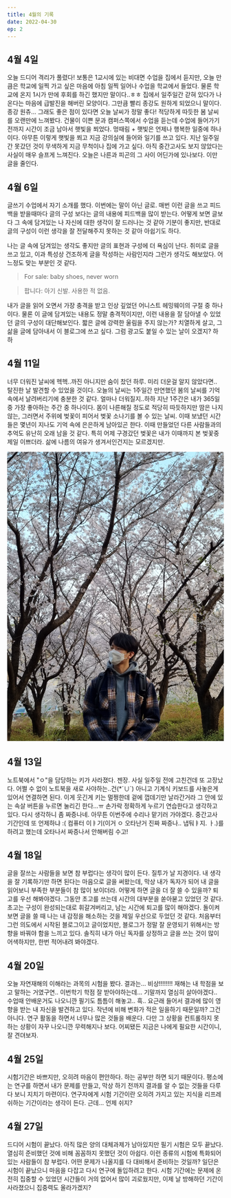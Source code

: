 ```yaml
---
title: 4월의 기록
date: 2022-04-30
ep: 2
---
```


## 4월 4일
오늘 드디어 격리가 풀렸다! 보통은 1교시에 있는 비대면 수업을 집에서 듣지만, 오늘 만큼은 학교에 일찍 가고 싶은 마음에 아침 일찍 일어나 수업을 학교에서 들었다. 물론 학교에 온지 1시가 만에 후회를 하긴 했지만 말이다..ㅎㅎ 집에서 일주일간 갇혀 있다가 나온다는 마음에 급발진을 해버린 모양이다. 그만큼 빨리 종강도 원하게 되었으니 말이다. 종강 원츄...
그래도 좋은 점이 있다면 오늘 날씨가 정말 좋다! 적당하게 따듯한 봄 날씨를 오랜만에 느껴봤다. 건물이 이쁜 문과 캠퍼스쪽에서 수업을 듣는데 수업에 들어가기 전까지 시간이 조금 남아서 햇빛을 쬐었다. 멍때림 + 햇빛은 언제나 행복한 일중에 하나이다. 아무튼 이렇게 햇빛을 쬐고 지금 강의실에 들어와 일기를 쓰고 있다. 지난 일주일간 못갔던 것이 무색하게 지금 무척이나 집에 가고 싶다. 아직 중간고사도 보지 않았다는 사실이 매우 슬프게 느껴진다.
오늘은 나른과 피곤의 그 사이 어딘가에 있나보다. 이만 글을 줄인다.

## 4월 6일
글쓰기 수업에서 자기 소개를 했다. 이번에는 말이 아닌 글로. 매번 이런 글을 쓰고 피드백을 받을때마다 글의 구성 보다는 글의 내용에 피드백을 많이 받는다. 어떻게 보면 글보다 그 속에 담겨있는 나 자신에 대한 생각이 잘 드러나는 것 같아 기분이 좋지만, 반대로 글의 구성이 이런 생각을 잘 전달해주지 못하는 것 같아 아쉽기도 하다.

나는 글 속에 담겨있는 생각도 좋지만 글의 표현과 구성에 더 욕심이 난다. 취미로 글을 쓰고 있고, 이과 특성상 건조하게 글을 작성하는 사람인지라 그런가 생각도 해보았다. 어느정도 맞는 부분인 것 같다.

> For sale: baby shoes, never worn

> 팝니다: 아기 신발. 사용한 적 없음.

내가 글을 읽어 오면서 가장 충격을 받고 인상 깊었던 어니스트 헤밍웨이의 구절 중 하나이다. 물론 이 글에 담겨있는 내용도 정말 충격적이지만, 이런 내용을 잘 담아낼 수 있었던 글의 구성이 대단해보인다. 짧은 글에 강력한 울림을 주지 않는가? 치열하게 살고, 그 삶을 글에 담아내서 이 블로그에 쓰고 싶다. 그럼 광고도 붙일 수 있는 날이 오겠지? 하하


## 4월 11일
너무 더워진 날씨에 헥헥..까진 아니지만 숨이 찼던 하루. 미리 더운걸 알지 않았다면.. 탈진한 날 발견할 수 있었을 것이다. 오늘의 날씨는 1주일간 만연했던 봄의 날씨를 기억 속에서 날려버리기에 충분한 것 같다. 얼마나 더워질지..하하 지난 1주간은 내가 365일 중 가장 좋아하는 주간 중 하나이다. 몸이 나른해질 정도로 적당히 따듯하지만 땀은 나지 않는, 그러면서 주위에 벚꽃이 피어서 벚꽃 소나기를 볼 수 있는 날씨. 이때 보냈던 시간들은 몇년이 지나도 기억 속에 은은하게 남아있곤 한다. 이때 만들었던 다른 사람들과의 추억도 유난히 오래 남을 것 같다.
특히 어제 구경갔던 벚꽃은 내가 이때까지 본 벚꽃중 제일 이쁘더라. 삶에 나름의 여유가 생겨서인건지는 모르겠지만.

![나름 인생 사진이라 생각한다](5-1.jpg)

## 4월 13일

노트북에서 "ㅇ"을 담당하는 키가 사라졌다. 젠장. 사실 일주일 전에 고친건데 또 고장났다. 어쩔 수 없이 노트북을 새로 사야하는..건(*´∪`) 아니고 기계식 키보드를 사놓은게 있어서 연결하면 된다. 
이게 웃긴게 키는 멀쩡한데 겉에 껍데기만 날라간거라 그 안에 있는 속살 버튼을 누르면 눌리긴 한다...ㅠ 손가락 정확하게 누르기 연습한다고 생각하고 있다. 다시 생각하니 좀 짜증나네.
아무튼 이번주에 수리나 맡기러 가야겠다. 중간고사 기간인데 또 언제하냐 :(
컴퓨터 이ㅑ기(이거 ㅇ 오타난거 진짜 짜증나.. 냅둬ㅑ지. ㅏ.)를 하려고 했는데 오타나서 짜증나서 안해버림 수고!


## 4월 18일
글을 잘쓰는 사람들을 보면 참 부럽다는 생각이 많이 든다. 질투가 날 지경이다. 내 생각을 잘 기록하기만 하면 된다는 마음으로 글을 써왔는데, 막상 내가 독자가 되어 내 글을 읽어보니 부족한 부분들이 참 많이 보이더라. 어떻게 하면 글을 더 잘 쓸 수 있을까? 퇴고를 우선 해봐야겠다. 그동안 초고를 쓰는데 시간의 대부분을 쏟아붇고 있었던 것 같다. 초고는 구성이 완성되는대로 휘갈겨버리고, 남는 시간에 퇴고를 많이 해야겠다.
돌이켜보면 글을 쓸 때 나는 내 감정을 해소하는 것을 제일 우선으로 두었던 것 같다. 처음부터 그런 의도에서 시작된 블로그이고 글이었지만, 블로그가 정말 잘 운영되기 위해서는 방향을 바꿔야 함을 느끼고 있다. 솔직히 내가 아닌 독자를 상정하고 글을 쓰는 것이 많이 어색하지만, 한번 적어내려 봐야겠다.

## 4월 20일
오늘 자연재해의 이해라는 과목의 시험을 봤다. 결과는... 비상!!!!!!!! 재해는 내 학점을 보고 말하는 거였구연.. 이번학기 학점 잘 받아야하는데... 기말까지 열심히 살아야겠다.. 수업때 안배운거도 나오니깐 필기도 틈틈이 해놓고.. 흑..
요근래 들어서 결과에 많이 영향을 받는 내 자신을 발견하고 있다. 작년에 비해 변화가 적은 일을하기 때문일까? 그건 아니다. 연구 활동을 하면서 너무나 많은 것들을 배운다. 다만 그 상황을 컨트롤하지 못하는 상황이 자꾸 나오니깐 무력해지나 보다.
어찌됐든 지금은 나에게 필요한 시간이니, 잘 견뎌보자.

## 4월 25일
시험기간은 바쁘지만, 오히려 마음이 편안하다. 하는 공부만 하면 되기 때문이다. 평소에는 연구를 하면서 내가 문제를 만들고, 막상 하기 전까지 결과를 알 수 없는 것들을 다루다 보니 지치기 마련이다. 연구자에게 시험 기간이란 오히려 가지고 있는 지식을 리프레쉬하는 기간이라는 생각이 든다. 근데... 언제 쉬지?

## 4월 27일
드디어 시험이 끝났다. 아직 많은 양의 대체과제가 남아있지만 필기 시험은 모두 끝났다. 열심히 준비했던 것에 비해 꼼꼼하지 못했던 것이 아쉽다. 이런 종류의 시험에 특화되어 있는 사람들이 참 부럽다. 어떤 문제가 나올지를 다 대비해서 준비하는 것일까? 일단은 시험이 끝났으니 마음을 다잡고 다시 연구에 돌입하려고 한다. 시험 기간에는 문제에 온전히 집중할 수 있었던 시간들이 거의 없어서 많이 괴로웠지만, 이제 날 방해하던 기간이 사라졌으니 집중력도 올라가겠지?

